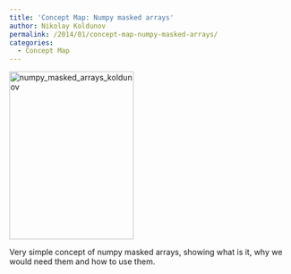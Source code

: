```yaml
---
title: 'Concept Map: Numpy masked arrays'
author: Nikolay Koldunov
permalink: /2014/01/concept-map-numpy-masked-arrays/
categories:
  - Concept Map
---
```

[<img class="alignnone size-medium wp-image-5627" alt="numpy_masked_arrays_koldunov" src="http://teaching.software-carpentry.org/wp-content/uploads/2014/01/numpy_masked_arrays_koldunov-222x300.jpg" width="222" height="300" />][1]

Very simple concept of numpy masked arrays, showing what is it, why we would need them and how to use them.

 [1]: http://teaching.software-carpentry.org/wp-content/uploads/2014/01/numpy_masked_arrays_koldunov.jpg
